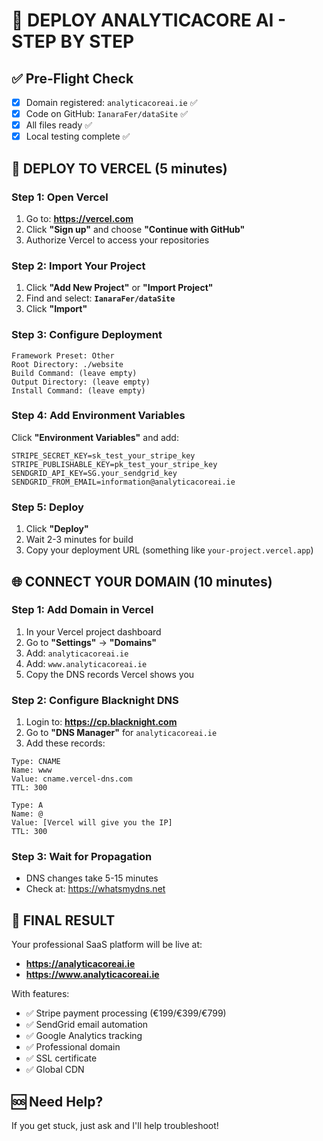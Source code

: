 # 🚀 DEPLOY ANALYTICACORE AI - STEP BY STEP

## ✅ Pre-Flight Check
- [x] Domain registered: `analyticacoreai.ie` ✅
- [x] Code on GitHub: `IanaraFer/dataSite` ✅  
- [x] All files ready ✅
- [x] Local testing complete ✅

## 🎯 DEPLOY TO VERCEL (5 minutes)

### Step 1: Open Vercel
1. Go to: **https://vercel.com**
2. Click **"Sign up"** and choose **"Continue with GitHub"**
3. Authorize Vercel to access your repositories

### Step 2: Import Your Project
1. Click **"Add New Project"** or **"Import Project"**
2. Find and select: **`IanaraFer/dataSite`**
3. Click **"Import"**

### Step 3: Configure Deployment
```
Framework Preset: Other
Root Directory: ./website
Build Command: (leave empty)
Output Directory: (leave empty)  
Install Command: (leave empty)
```

### Step 4: Add Environment Variables
Click **"Environment Variables"** and add:

```
STRIPE_SECRET_KEY=sk_test_your_stripe_key
STRIPE_PUBLISHABLE_KEY=pk_test_your_stripe_key
SENDGRID_API_KEY=SG.your_sendgrid_key
SENDGRID_FROM_EMAIL=information@analyticacoreai.ie
```

### Step 5: Deploy
1. Click **"Deploy"**
2. Wait 2-3 minutes for build
3. Copy your deployment URL (something like `your-project.vercel.app`)

## 🌐 CONNECT YOUR DOMAIN (10 minutes)

### Step 1: Add Domain in Vercel
1. In your Vercel project dashboard
2. Go to **"Settings"** → **"Domains"**
3. Add: `analyticacoreai.ie`
4. Add: `www.analyticacoreai.ie`
5. Copy the DNS records Vercel shows you

### Step 2: Configure Blacknight DNS
1. Login to: **https://cp.blacknight.com**
2. Go to **"DNS Manager"** for `analyticacoreai.ie`
3. Add these records:

```
Type: CNAME
Name: www
Value: cname.vercel-dns.com
TTL: 300

Type: A  
Name: @
Value: [Vercel will give you the IP]
TTL: 300
```

### Step 3: Wait for Propagation
- DNS changes take 5-15 minutes
- Check at: https://whatsmydns.net

## 🎉 FINAL RESULT

Your professional SaaS platform will be live at:
- **https://analyticacoreai.ie**
- **https://www.analyticacoreai.ie**

With features:
- ✅ Stripe payment processing (€199/€399/€799)
- ✅ SendGrid email automation
- ✅ Google Analytics tracking
- ✅ Professional domain
- ✅ SSL certificate
- ✅ Global CDN

## 🆘 Need Help?
If you get stuck, just ask and I'll help troubleshoot!
